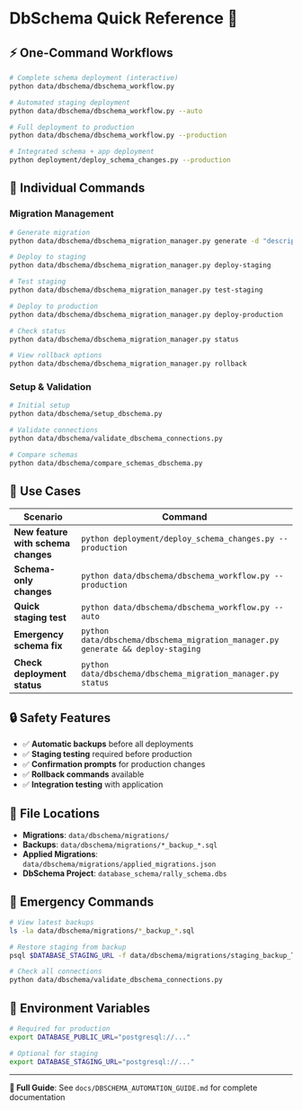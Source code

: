 # DbSchema Quick Reference 🚀

## ⚡ One-Command Workflows

```bash
# Complete schema deployment (interactive)
python data/dbschema/dbschema_workflow.py

# Automated staging deployment
python data/dbschema/dbschema_workflow.py --auto

# Full deployment to production
python data/dbschema/dbschema_workflow.py --production

# Integrated schema + app deployment
python deployment/deploy_schema_changes.py --production
```

## 🔧 Individual Commands

### Migration Management
```bash
# Generate migration
python data/dbschema/dbschema_migration_manager.py generate -d "description"

# Deploy to staging
python data/dbschema/dbschema_migration_manager.py deploy-staging

# Test staging
python data/dbschema/dbschema_migration_manager.py test-staging

# Deploy to production
python data/dbschema/dbschema_migration_manager.py deploy-production

# Check status
python data/dbschema/dbschema_migration_manager.py status

# View rollback options
python data/dbschema/dbschema_migration_manager.py rollback
```

### Setup & Validation
```bash
# Initial setup
python data/dbschema/setup_dbschema.py

# Validate connections
python data/dbschema/validate_dbschema_connections.py

# Compare schemas
python data/dbschema/compare_schemas_dbschema.py
```

## 🎯 Use Cases

| Scenario | Command |
|----------|---------|
| **New feature with schema changes** | `python deployment/deploy_schema_changes.py --production` |
| **Schema-only changes** | `python data/dbschema/dbschema_workflow.py --production` |
| **Quick staging test** | `python data/dbschema/dbschema_workflow.py --auto` |
| **Emergency schema fix** | `python data/dbschema/dbschema_migration_manager.py generate && deploy-staging` |
| **Check deployment status** | `python data/dbschema/dbschema_migration_manager.py status` |

## 🔒 Safety Features

- ✅ **Automatic backups** before all deployments
- ✅ **Staging testing** required before production
- ✅ **Confirmation prompts** for production changes
- ✅ **Rollback commands** available
- ✅ **Integration testing** with application

## 📁 File Locations

- **Migrations**: `data/dbschema/migrations/`
- **Backups**: `data/dbschema/migrations/*_backup_*.sql`
- **Applied Migrations**: `data/dbschema/migrations/applied_migrations.json`
- **DbSchema Project**: `database_schema/rally_schema.dbs`

## 🚨 Emergency Commands

```bash
# View latest backups
ls -la data/dbschema/migrations/*_backup_*.sql

# Restore staging from backup
psql $DATABASE_STAGING_URL -f data/dbschema/migrations/staging_backup_TIMESTAMP.sql

# Check all connections
python data/dbschema/validate_dbschema_connections.py
```

## 🔗 Environment Variables

```bash
# Required for production
export DATABASE_PUBLIC_URL="postgresql://..."

# Optional for staging
export DATABASE_STAGING_URL="postgresql://..."
```

---

**📖 Full Guide**: See `docs/DBSCHEMA_AUTOMATION_GUIDE.md` for complete documentation 